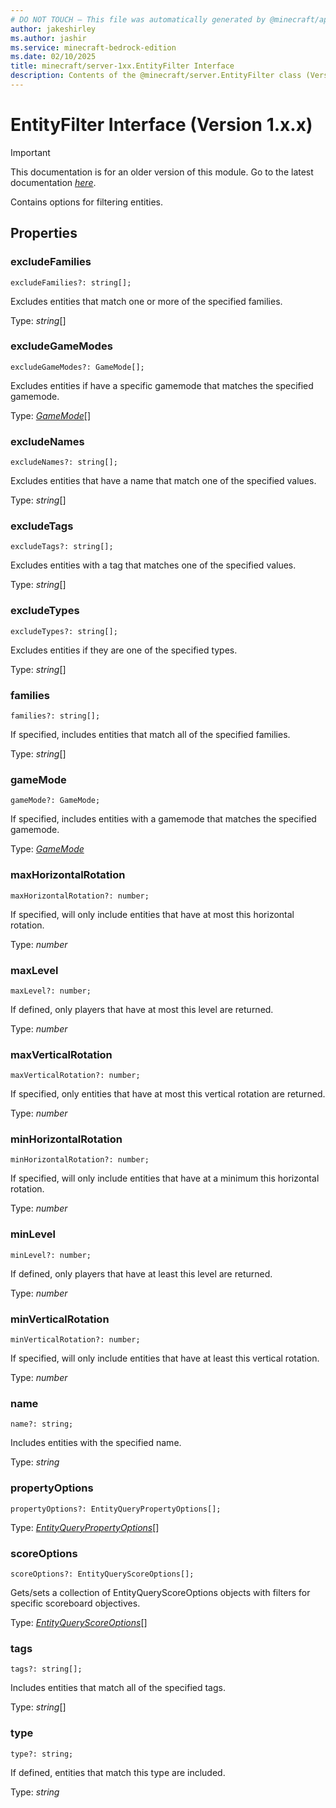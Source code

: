 ```yaml
---
# DO NOT TOUCH — This file was automatically generated by @minecraft/api-docs-generator, to report problems file an issue at https://github.com/Mojang/minecraft-scripting-libraries
author: jakeshirley
ms.author: jashir
ms.service: minecraft-bedrock-edition
ms.date: 02/10/2025
title: minecraft/server-1xx.EntityFilter Interface
description: Contents of the @minecraft/server.EntityFilter class (Version 1.x.x).
---
```

# EntityFilter Interface (Version 1.x.x)

> [!IMPORTANT]
> This documentation is for an older version of this module. Go to the latest documentation [*here*](../../../scriptapi/minecraft/server/EntityFilter.md).

Contains options for filtering entities.

## Properties

### **excludeFamilies**
`excludeFamilies?: string[];`

Excludes entities that match one or more of the specified families.

Type: *string*[]

### **excludeGameModes**
`excludeGameModes?: GameMode[];`

Excludes entities if have a specific gamemode that matches the specified gamemode.

Type: [*GameMode*](GameMode.md)[]

### **excludeNames**
`excludeNames?: string[];`

Excludes entities that have a name that match one of the specified values.

Type: *string*[]

### **excludeTags**
`excludeTags?: string[];`

Excludes entities with a tag that matches one of the specified values.

Type: *string*[]

### **excludeTypes**
`excludeTypes?: string[];`

Excludes entities if they are one of the specified types.

Type: *string*[]

### **families**
`families?: string[];`

If specified, includes entities that match all of the specified families.

Type: *string*[]

### **gameMode**
`gameMode?: GameMode;`

If specified, includes entities with a gamemode that matches the specified gamemode.

Type: [*GameMode*](GameMode.md)

### **maxHorizontalRotation**
`maxHorizontalRotation?: number;`

If specified, will only include entities that have at most this horizontal rotation.

Type: *number*

### **maxLevel**
`maxLevel?: number;`

If defined, only players that have at most this level are returned.

Type: *number*

### **maxVerticalRotation**
`maxVerticalRotation?: number;`

If specified, only entities that have at most this vertical rotation are returned.

Type: *number*

### **minHorizontalRotation**
`minHorizontalRotation?: number;`

If specified, will only include entities that have at a minimum this horizontal rotation.

Type: *number*

### **minLevel**
`minLevel?: number;`

If defined, only players that have at least this level are returned.

Type: *number*

### **minVerticalRotation**
`minVerticalRotation?: number;`

If specified, will only include entities that have at least this vertical rotation.

Type: *number*

### **name**
`name?: string;`

Includes entities with the specified name.

Type: *string*

### **propertyOptions**
`propertyOptions?: EntityQueryPropertyOptions[];`

Type: [*EntityQueryPropertyOptions*](EntityQueryPropertyOptions.md)[]

### **scoreOptions**
`scoreOptions?: EntityQueryScoreOptions[];`

Gets/sets a collection of EntityQueryScoreOptions objects with filters for specific scoreboard objectives.

Type: [*EntityQueryScoreOptions*](EntityQueryScoreOptions.md)[]

### **tags**
`tags?: string[];`

Includes entities that match all of the specified tags.

Type: *string*[]

### **type**
`type?: string;`

If defined, entities that match this type are included.

Type: *string*
